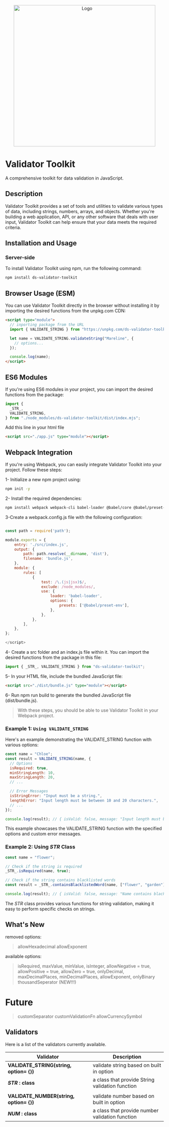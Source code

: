 <p align="center">
  <img src="https://raw.githubusercontent.com/daniseifeddine/Ds-Validator-Toolkit/main/media/logo.png" alt="Logo" width="450">
</p>

# Validator Toolkit

A comprehensive toolkit for data validation in JavaScript.

## Description

Validator Toolkit provides a set of tools and utilities to validate various types of data, including strings, numbers, arrays, and objects. Whether you're building a web application, API, or any other software that deals with user input, Validator Toolkit can help ensure that your data meets the required criteria.

## Installation and Usage

### Server-side

To install Validator Toolkit using npm, run the following command:

```bash
npm install ds-validator-toolkit
```

## Browser Usage (ESM)

You can use Validator Toolkit directly in the browser without installing it by importing the desired functions from the unpkg.com CDN:

```html
<script type="module">
  // inporting package from the URL
  import { VALIDATE_STRING } from "https://unpkg.com/ds-validator-toolkit/dist/index.mjs";

  let name = VALIDATE_STRING.validateString("Mareline", {
    // options...
  });

  console.log(name);
</script>
```

## ES6 Modules

If you're using ES6 modules in your project, you can import the desired functions from the package:

```javascript
import {
  _STR_,
  VALIDATE_STRING,
} from "./node_modules/ds-validator-toolkit/dist/index.mjs";
```

Add this line in your html file

```html
<script src="./app.js" type="module"></script>
```

## Webpack Integration

If you're using Webpack, you can easily integrate Validator Toolkit into your project. Follow these steps:

1- Initialize a new npm project using:

```bash
npm init -y
```

2- Install the required dependencies:

```bash
npm install webpack webpack-cli babel-loader @babel/core @babel/preset-env --save-dev
```

3-Create a webpack.config.js file with the following configuration:

```javascript

const path = require('path');

module.exports = {
    entry: './src/index.js',
    output: {
        path: path.resolve(__dirname, 'dist'),
        filename: 'bundle.js',
    },
    module: {
        rules: [
            {
                test: /\.(js|jsx)$/,
                exclude: /node_modules/,
                use: {
                    loader: 'babel-loader',
                    options: {
                        presets: ['@babel/preset-env'],
                    },
                },
            },
        ],
    },
};

</script>
```

4- Create a src folder and an index.js file within it. You can import the desired functions from the package in this file:

```javascript
import { _STR_, VALIDATE_STRING } from "ds-validator-toolkit";
```

5- In your HTML file, include the bundled JavaScript file:

```html
<script src="./dist/bundle.js" type="module"></script>
```

6- Run npm run build to generate the bundled JavaScript file (dist/bundle.js).

> With these steps, you should be able to use Validator Toolkit in your Webpack project.

### Example 1: `Using VALIDATE_STRING`

Here's an example demonstrating the VALIDATE_STRING function with various options:

```javascript
const name = "Chloe";
const result = VALIDATE_STRING(name, {
  // Options
  isRequired: true,
  minStringLength: 10,
  maxStringLength: 20,
  // ...

  // Error Messages
  isStringError: "Input must be a string.",
  lengthError: "Input length must be between 10 and 20 characters.",
  // ...
});

console.log(result); // { isValid: false, message: "Input length must be between 10 and 20 characters." }
```

This example showcases the VALIDATE_STRING function with the specified options and custom error messages.

### Example 2: Using _STR_ Class

```javascript
const name = "flower";

// Check if the string is required
_STR_.isRequired(name, true);

// Check if the string contains blacklisted words
const result = _STR_.containsBlacklistedWord(name, ["flower", "garden"]);

console.log(result); // { isValid: false, message: "Name contains blacklisted words." }
```

The _STR_ class provides various functions for string validation, making it easy to perform specific checks on strings.

## What's New

removed options:

> allowHexadecimal
> allowExponent

available options:

> isRequired,
> maxValue,
> minValue,
> isInteger,
> allowNegative = true,
> allowPositive = true,
> allowZero = true,
> onlyDecimal,
> maxDecimalPlaces,
> minDecimalPlaces,
> allowExponent,
> onlyBinary
> thousandSeperator (NEW!!!)

# Future

> customSeparator
> customValidationFn
> allowCurrencySymbol

## Validators

Here is a list of the validators currently available.

| Validator                               | Description                                     |
| --------------------------------------- | ----------------------------------------------- |
| **VALIDATE_STRING(string, option= {})** | validate string based on built in option        |
| **_STR_ : class**                       | a class that provide String validation function |
|                                         |                                                 |
| **VALIDATE_NUMBER(string, option= {})** | validate number based on built in option        |
| **_NUM_ : class**                       | a class that provide number validation function |
